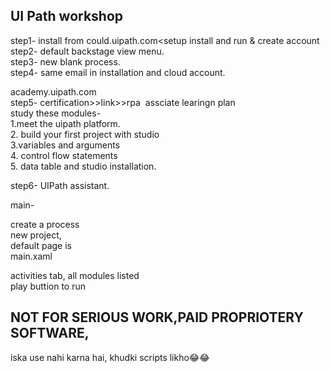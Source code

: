 ## UI Path workshop

step1- install from could.uipath.com\<setup install and run & create account  
step2- default backstage view menu.  
step3- new blank process.  
step4- same email in installation and cloud account.

academy.uipath.com  
step5- certification>>link>>rpa  assciate learingn plan  
study these modules-   
1.meet the uipath platform.  
2\. build your first project with studio  
3.variables and arguments  
4\. control flow statements  
5\. data table and studio installation.

step6- UIPath assistant.

main-

create a process  
new project,  
default page is  
main.xaml

activities tab, all modules listed  
play buttion to run

## NOT FOR SERIOUS WORK,PAID PROPRIOTERY SOFTWARE,  
iska use nahi karna hai, khudki scripts likho😂😂